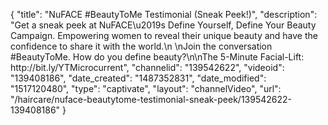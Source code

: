 {
    "title": "NuFACE #BeautyToMe Testimonial (Sneak Peek!)",
    "description": "Get a sneak peek at NuFACE\u2019s Define Yourself, Define Your Beauty Campaign. Empowering women to reveal their unique beauty and have the confidence to share it with the world.\n \nJoin the conversation #BeautyToMe. How do you define beauty?\n\nThe 5-Minute Facial-Lift: http:\/\/bit.ly\/YTMicrocurrent",
    "channelid": "139542622",
    "videoid": "139408186",
    "date_created": "1487352831",
    "date_modified": "1517120480",
    "type": "captivate",
    "layout": "channelVideo",
    "url": "\/haircare\/nuface-beautytome-testimonial-sneak-peek\/139542622-139408186"
}